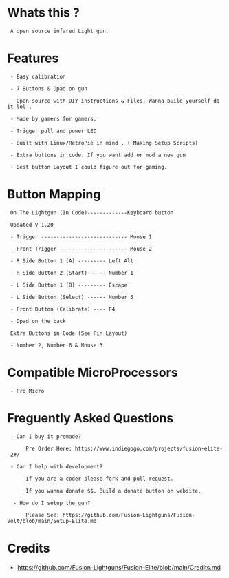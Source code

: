 # Whats this ? 

     A open source infared Light gun.  
     
     
# Features

     - Easy calibration 
     
     - 7 Buttons & Dpad on gun
          
     - Open source with DIY instructions & Files. Wanna build yourself do it lol .
     
     - Made by gamers for gamers.
      
     - Trigger pull and power LED
          
     - Built with Linux/RetroPie in mind . ( Making Setup Scripts)
     
     - Extra buttons in code. If you want add or mod a new gun
     
     - Best button Layout I could figure out for gaming.


# Button Mapping

     On The Lightgun (In Code)-------------Keyboard button 

     Updated V 1.20
     
     - Trigger ---------------------------- Mouse 1
     
     - Front Trigger ---------------------- Mouse 2

     - R Side Button 1 (A) --------- Left Alt
     
     - R Side Button 2 (Start) ----- Number 1
     
     - L Side Button 1 (B) --------- Escape
          
     - L Side Button (Select) ------ Number 5
     
     - Front Button (Calibrate) ---- F4
    
     - Dpad on the back
     
     Extra Buttons in Code (See Pin Layout)
     
     - Number 2, Number 6 & Mouse 3

     
# Compatible MicroProcessors

     - Pro Micro

     
# Freguently Asked Questions

     - Can I buy it premade?
     
          Pre Order Here: https://www.indiegogo.com/projects/fusion-elite--2#/
          
     - Can I help with development?
     
          If you are a coder please fork and pull request. 
          
          If you wanna donate $$. Build a donate button on website.
          
      - How do I setup the gun?
      
          Please See: https://github.com/Fusion-Lightguns/Fusion-Volt/blob/main/Setup-Elite.md

# Credits 

- https://github.com/Fusion-Lightguns/Fusion-Elite/blob/main/Credits.md
